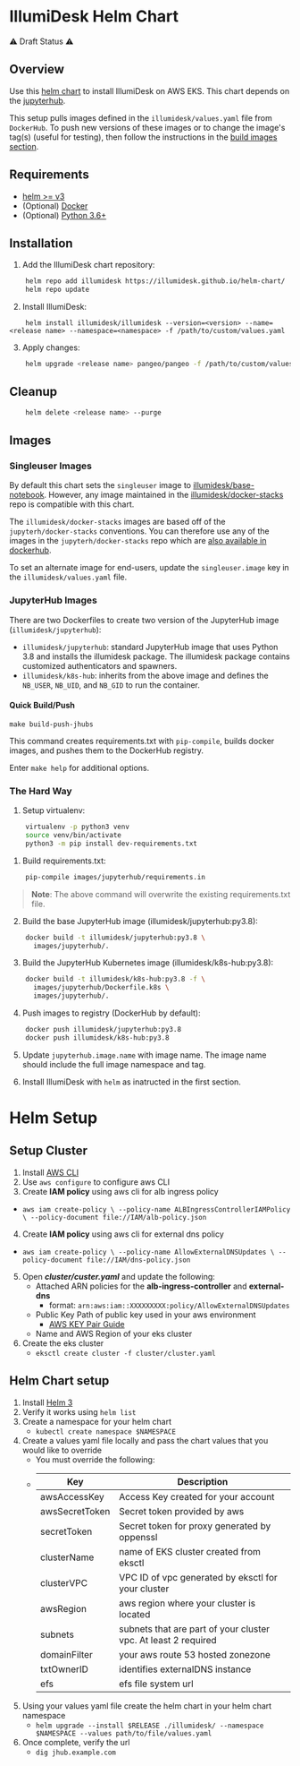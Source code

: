 # IllumiDesk Helm Chart

:warning: Draft Status :warning:

## Overview

Use this [helm chart](https://helm.sh/docs/topics/charts/) to install IllumiDesk on AWS EKS. This chart depends on the [jupyterhub](https://zero-to-jupyterhub.readthedocs.io/en/latest/).

This setup pulls images defined in the `illumidesk/values.yaml` file from `DockerHub`. To push new versions of these images or to change the image's tag(s) (useful for testing), then follow the instructions in the [build images section](#build-images).  

## Requirements

- [helm >= v3](https://github.com/kubernetes/helm)
- (Optional) [Docker](https://docs.docker.com/get-docker/)
- (Optional) [Python 3.6+](https://www.python.org/downloads/)


## Installation

1. Add the IllumiDesk chart repository:

```bash
    helm repo add illumidesk https://illumidesk.github.io/helm-chart/
    helm repo update
```

2. Install IllumiDesk:

```shell
    helm install illumidesk/illumidesk --version=<version> --name=<release name> --namespace=<namespace> -f /path/to/custom/values.yaml
```

3. Apply changes:

```bash
    helm upgrade <release name> pangeo/pangeo -f /path/to/custom/values.yaml
```

## Cleanup

```bash
    helm delete <release name> --purge
```

## Images

### Singleuser Images

By default this chart sets the `singleuser` image to [illumidesk/base-notebook](https://hub.docker.com/r/illumidesk/base-notebook). However, any image maintained in the [illumidesk/docker-stacks](https://github.com/illumidesk/docker-stacks) repo is compatible with this chart.

The `illumidesk/docker-stacks` images are based off of the `jupyterh/docker-stacks` conventions. You can therefore use any of the images in the `jupyterh/docker-stacks` repo which are [also available in dockerhub](https://hub.docker.com/u/jupyter).

To set an alternate image for end-users, update the `singleuser.image` key in the `illumidesk/values.yaml` file.

### JupyterHub Images

There are two Dockerfiles to create two version of the JupyterHub image (`illumidesk/jupyterhub`):

- `illumidesk/jupyterhub`: standard JupyterHub image that uses Python 3.8 and installs the illumidesk package. The illumidesk package contains customized authenticators and spawners.
- `illumidesk/k8s-hub`: inherits from the above image and defines the `NB_USER`, `NB_UID`, and `NB_GID` to run the container.

#### Quick Build/Push

    make build-push-jhubs

This command creates requirements.txt with `pip-compile`, builds docker images, and pushes them to the DockerHub registry.

Enter `make help` for additional options.

### The Hard Way

1. Setup virtualenv:

```bash
    virtualenv -p python3 venv
    source venv/bin/activate
    python3 -m pip install dev-requirements.txt
```

1. Build requirements.txt:

```bash
    pip-compile images/jupyterhub/requirements.in
```

> **Note**: The above command will overwrite the existing requirements.txt file.

2. Build the base JupyterHub image (illumidesk/jupyterhub:py3.8):

```bash
    docker build -t illumidesk/jupyterhub:py3.8 \
      images/jupyterhub/.
```

3. Build the JupyterHub Kubernetes image (illumidesk/k8s-hub:py3.8):

```bash
    docker build -t illumidesk/k8s-hub:py3.8 -f \
      images/jupyterhub/Dockerfile.k8s \
      images/jupyterhub/.
```

4. Push images to registry (DockerHub by default):

```bash
    docker push illumidesk/jupyterhub:py3.8
    docker push illumidesk/k8s-hub:py3.8
```

5. Update `jupyterhub.image.name` with image name. The image name should include the full image namespace and tag.

6. Install IllumiDesk with `helm` as inatructed in the first section.

# Helm Setup

## Setup Cluster
1. Install [AWS CLI](https://docs.aws.amazon.com/cli/latest/userguide/install-cliv2.html)
2. Use `aws configure` to configure aws CLI 
3.  Create **IAM policy** using aws cli for alb ingress policy
   * `aws iam create-policy \
    --policy-name ALBIngressControllerIAMPolicy \
    --policy-document file://IAM/alb-policy.json` 
4.   Create **IAM policy** using aws cli for external dns policy
   * `aws iam create-policy \
    --policy-name AllowExternalDNSUpdates \
    --policy-document file://IAM/dns-policy.json` 
5.  Open _**cluster/custer.yaml**_ and update the following:
    *   Attached ARN policies for the **alb-ingress-controller** and **external-dns**
        *   format: `arn:aws:iam::XXXXXXXXX:policy/AllowExternalDNSUpdates`
    *   Public Key Path of public key used in your aws environment
        *   [AWS KEY Pair Guide ](https://docs.aws.amazon.com/AWSEC2/latest/UserGuide/ec2-key-pairs.html)
    *   Name and AWS Region of your eks cluster
6.  Create the eks cluster
    * `eksctl create cluster -f cluster/cluster.yaml`

## Helm Chart setup

1. Install [Helm 3](https://helm.sh/docs/intro/install/#helm)
2. Verify it works using `helm list`
3. Create a namespace for your helm chart
   * `kubectl create namespace $NAMESPACE`
4. Create a values yaml file locally and pass the chart values that you would like to override
    * You must override the following:
    * | Key         | Description                                      |
      | ----------- | ------------------------------------------------ |
      |   awsAccessKey     | Access Key created for your account       |
      | awsSecretToken     | Secret token provided by aws              |
      | secretToken     | Secret token for proxy generated by oppenssl           |
      | clusterName     | name of EKS cluster created from eksctl            |
      | clusterVPC     | VPC ID of vpc generated by eksctl for your cluster         |
      | awsRegion     | aws region where your cluster is located              |
      | subnets     | subnets that are part of your cluster vpc. At least 2 required            |
      | domainFilter     | your aws route 53 hosted zonezone              |
      | txtOwnerID     | identifies externalDNS instance            |
      | efs     | efs file system url           |
5. Using your values yaml file create the helm chart in your helm chart namespace 
    * `helm upgrade --install $RELEASE ./illumidesk/ --namespace $NAMESPACE --values path/to/file/values.yaml`
6. Once complete, verify the url 
   * `dig jhub.example.com`